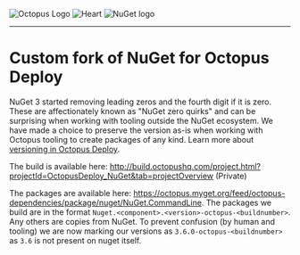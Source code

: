
![Octopus Logo](https://i.octopus.com/blog/201605-logo-text-blueblacktransparent-400_rgb-TTE8.png)
![Heart](https://upload.wikimedia.org/wikipedia/commons/4/42/Love_Heart_SVG.svg)
![NuGet logo](https://raw.githubusercontent.com/NuGet/Home/master/resources/nuget.png)

-------------

# Custom fork of NuGet for Octopus Deploy

NuGet 3 started removing leading zeros and the fourth digit if it is zero. These are affectionately known as "NuGet zero quirks" and can be surprising when working with tooling outside the NuGet ecosystem. We have made a choice to preserve the version as-is when working with Octopus tooling to create packages of any kind. Learn more about [versioning in Octopus Deploy](http://docs.octopusdeploy.com/display/OD/Versioning+in+Octopus+Deploy).

The build is available here: http://build.octopushq.com/project.html?projectId=OctopusDeploy_NuGet&tab=projectOverview (Private)

The packages are available here: https://octopus.myget.org/feed/octopus-dependencies/package/nuget/NuGet.CommandLine. The packages we build are in the format `Nuget.<component>.<version>-octopus-<buildnumber>`. Any others are copies from NuGet. To prevent confusion (by human and tooling) we are now marking our versions as `3.6.0-octopus-<buildnumber>` as `3.6` is not present on nuget itself.
